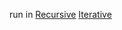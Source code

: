  run in [Recursive](https://repl.it/@ChrisHuang2/DFS#main.cpp) [Iterative](https://repl.it/@ChrisHuang2/DFSiterative#main.cpp)

